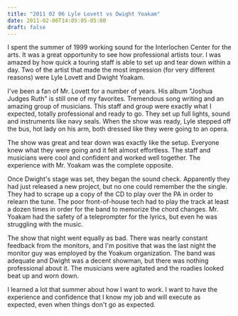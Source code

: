 ```yaml
---
title: "2011 02 06 Lyle Lovett vs Dwight Yoakam"
date: 2011-02-06T14:05:05-05:00
draft: false
---
```


I spent the summer of 1999 working sound for the Interlochen Center for the arts. It was a great opportunity to see how professional artists tour. I was amazed by how quick a touring staff is able to set up and tear down within a day. Two of the artist that made the most impression (for very different reasons) were Lyle Lovett and Dwight Yoakam. 

I've been a fan of Mr. Lovett for a number of years. His album "Joshua Judges Ruth" is still one of my favorites. Tremendous song writing and an amazing group of musicians. This staff and group were exactly what I expected, totally professional and ready to go. They set up full lights, sound and instruments like navy seals. When the show was ready, Lyle stepped off the bus, hot lady on his arm, both dressed like they were going to an opera. 

The show was great and tear down was exactly like the setup. Everyone knew what they were going and it felt almost effortless. The staff and musicians were cool and confident and worked well together.  The experience with Mr. Yoakam was the complete opposite. 

Once Dwight's stage was set, they began the sound check. Apparently they had just released a new project, but no one could remember the the single. They had to scrape up a copy of the CD to play over the PA in order to relearn the tune. The poor front-of-house tech had to play the track at least a dozen times in order for the band to memorize the chord changes. Mr. Yoakam had the safety of a teleprompter for the lyrics, but even he was struggling with the music. 

The show that night went equally as bad. There was nearly constant feedback from the monitors, and I'm positive that was the last night the monitor guy was employed by the Yoakum organization. The band was adequate and Dwight was a decent showman, but there was nothing professional about it.  The musicians were agitated and the roadies looked beat up and worn down. 

I learned a lot that summer about how I want to work. I want to have the experience and confidence that I know my job and will execute as expected, even when things don't go as expected. 
